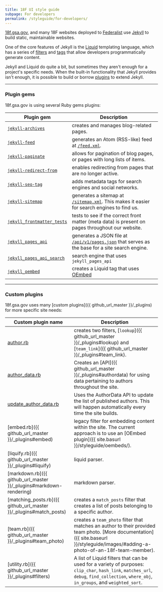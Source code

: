 ```yaml
---
title: 18F UI style guide
subpage: For developers
permalink: /styleguide/for-developers/
---
```


[18f.gsa.gov](https://18f.gsa.gov), and many 18F websites deployed to [Federalist](federalist.fr.cloud.gov) use [Jekyll](https://jekyllrb.com/) to build static, maintainable websites.

One of the core features of Jekyll is the [Liquid](https://shopify.github.io/liquid/) templating language, which has a series of [filters](https://shopify.github.io/liquid/filters/round/) and [tags](https://shopify.github.io/liquid/tags/iteration/) that allow developers programmatically generate content.

Jekyll and Liquid do quite a bit, but sometimes they aren't enough for a project's specific needs. When the built-in functionality that Jekyll provides isn't enough, it is possible to build or borrow [plugins](https://jekyllrb.com/docs/plugins) to extend Jekyll.

---
### Plugin gems

18f.gsa.gov is using several Ruby gems plugins:

Plugin gem | Description
--- | ---
[`jekyll-archives`](https://github.com/jekyll/jekyll-archives) | creates and manages blog-related pages.
[`jekyll-feed`](https://github.com/jekyll/jekyll-feed) | generates an Atom (RSS-like) feed at [`/feed.xml`](https://18f.gsa.gov/feed.xml).
[`jekyll-paginate`](https://jekyllrb.com/docs/pagination/) | allows for pagination of blog pages, or pages with long lists of items.
[`jekyll-redirect-from`](https://github.com/jekyll/jekyll-redirect-from) | enables redirecting from pages that are no longer active.
[`jekyll-seo-tag`](https://github.com/jekyll/jekyll-seo-tag) | adds metadata tags for search engines and social networks.
[`jekyll-sitemap`](https://github.com/jekyll/jekyll-sitemap) | generates a sitemap at [`/sitemap.xml`](https://18f.gsa.gov/sitemap.xml). This makes it easier for search engines to find us.
[`jekyll_frontmatter_tests`](https://github.com/18F/jekyll_frontmatter_tests) | tests to see if the correct front matter (meta data) is present on pages throughout our website.
[`jekyll_pages_api`](https://github.com/18F/jekyll_pages_api) | generates a JSON file at [`/api/v1/pages.json`](https://18f.gsa.gov/api/v1/pages.json) that serves as the base for a site search engine.
[`jekyll_pages_api_search`](https://github.com/18F/jekyll_pages_api_search) | search engine that uses `jekyll_pages_api`
[`jekyll_oembed`](https://github.com/18F/jekyll-oembed) | creates a Liquid tag that uses [OEmbed](https://github.com/ruby-oembed/ruby-oembed)

---

### Custom plugins
18f.gsa.gov uses many [custom plugins]({{ github_url_master }}/_plugins) for more specific site needs:

Custom plugin name | Description
--- | ---
[author.rb](https://github.com/18F/18f.gsa.gov/blob/master/_plugins/author.rb) | creates two filters, [`lookup`]({{ github_url_master }}/_plugins#lookup) and [`team_link`]({{ github_url_master }}/_plugins#team_link).
[author_data.rb](https://github.com/18F/18f.gsa.gov/blob/master/_plugins/author_data.rb) | Creates an [API]({{ github_url_master }}/_plugins#authordata) for using data pertaining to authors throughout the site.
[update_author_data.rb](https://github.com/18F/18f.gsa.gov/blob/master/_plugins/update_author_data.rb) | Uses the AuthorData API to update the list of published authors. This will happen automatically every time the site builds.
[embed.rb]({{ github_url_master }}/_plugins#embed) | legacy filter for embedding content within the site. The current approach is to use an [OEmbed plugin]({{ site.basurl }}/styleguide/oembeds/).
[liquify.rb]({{ github_url_master }}/_plugins#liquify) | liquid parser.
[markdown.rb]({{ github_url_master }}/_plugins#markdown-rendering) | markdown parser.
[matching_posts.rb]({{ github_url_master }}/_plugins#match_posts) | creates a `match_posts` filter that creates a list of posts belonging to a specific author.
[team.rb]({{ github_url_master }}/_plugins#team_photo) | creates a `team_photo` filter that matches an author to their provided team photo. [More documentation]({{ site.baseurl }}/styleguide/images/#adding-a-photo-of-an-18f-team-member).
[utility.rb]({{ github_url_master }}/_plugins#filters) | A list of Liquid filters that can be used for a variety of purposes: `clip_char`, `hash_link`, `matches_url`, `debug`, `find_collection`, `where_obj`, `in_groups`, and `weighted_sort`.
